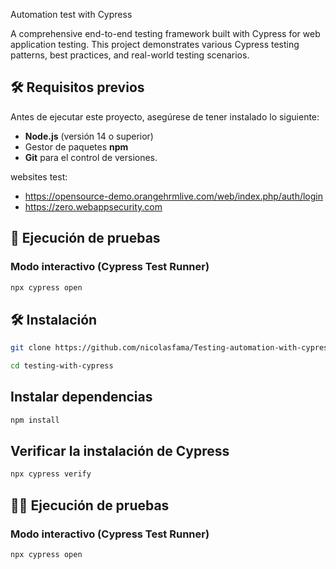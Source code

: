 Automation test with Cypress

A comprehensive end-to-end testing framework built with Cypress for web application testing. This project demonstrates various Cypress testing patterns, best practices, and real-world testing scenarios.

## 🛠️ Requisitos previos

Antes de ejecutar este proyecto, asegúrese de tener instalado lo siguiente:

- **Node.js** (versión 14 o superior)
- Gestor de paquetes **npm**
- **Git** para el control de versiones.
  
websites test:

- https://opensource-demo.orangehrmlive.com/web/index.php/auth/login
- https://zero.webappsecurity.com

## 🧪 Ejecución de pruebas

### Modo interactivo (Cypress Test Runner)

```bash
npx cypress open
````

## 🛠️ Instalación
```bash
git clone https://github.com/nicolasfama/Testing-automation-with-cypress.git
````
````bash
cd testing-with-cypress
````
## Instalar dependencias
````bash
npm install
````
## Verificar la instalación de Cypress
````bash
npx cypress verify
````
## 🏃‍♂️ Ejecución de pruebas

### Modo interactivo (Cypress Test Runner)
````bash
npx cypress open
````

